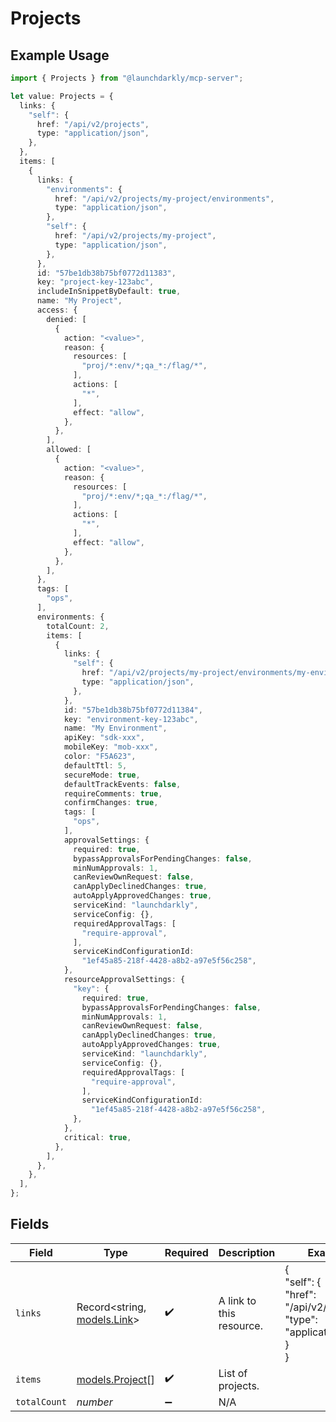 # Projects

## Example Usage

```typescript
import { Projects } from "@launchdarkly/mcp-server";

let value: Projects = {
  links: {
    "self": {
      href: "/api/v2/projects",
      type: "application/json",
    },
  },
  items: [
    {
      links: {
        "environments": {
          href: "/api/v2/projects/my-project/environments",
          type: "application/json",
        },
        "self": {
          href: "/api/v2/projects/my-project",
          type: "application/json",
        },
      },
      id: "57be1db38b75bf0772d11383",
      key: "project-key-123abc",
      includeInSnippetByDefault: true,
      name: "My Project",
      access: {
        denied: [
          {
            action: "<value>",
            reason: {
              resources: [
                "proj/*:env/*;qa_*:/flag/*",
              ],
              actions: [
                "*",
              ],
              effect: "allow",
            },
          },
        ],
        allowed: [
          {
            action: "<value>",
            reason: {
              resources: [
                "proj/*:env/*;qa_*:/flag/*",
              ],
              actions: [
                "*",
              ],
              effect: "allow",
            },
          },
        ],
      },
      tags: [
        "ops",
      ],
      environments: {
        totalCount: 2,
        items: [
          {
            links: {
              "self": {
                href: "/api/v2/projects/my-project/environments/my-environment",
                type: "application/json",
              },
            },
            id: "57be1db38b75bf0772d11384",
            key: "environment-key-123abc",
            name: "My Environment",
            apiKey: "sdk-xxx",
            mobileKey: "mob-xxx",
            color: "F5A623",
            defaultTtl: 5,
            secureMode: true,
            defaultTrackEvents: false,
            requireComments: true,
            confirmChanges: true,
            tags: [
              "ops",
            ],
            approvalSettings: {
              required: true,
              bypassApprovalsForPendingChanges: false,
              minNumApprovals: 1,
              canReviewOwnRequest: false,
              canApplyDeclinedChanges: true,
              autoApplyApprovedChanges: true,
              serviceKind: "launchdarkly",
              serviceConfig: {},
              requiredApprovalTags: [
                "require-approval",
              ],
              serviceKindConfigurationId:
                "1ef45a85-218f-4428-a8b2-a97e5f56c258",
            },
            resourceApprovalSettings: {
              "key": {
                required: true,
                bypassApprovalsForPendingChanges: false,
                minNumApprovals: 1,
                canReviewOwnRequest: false,
                canApplyDeclinedChanges: true,
                autoApplyApprovedChanges: true,
                serviceKind: "launchdarkly",
                serviceConfig: {},
                requiredApprovalTags: [
                  "require-approval",
                ],
                serviceKindConfigurationId:
                  "1ef45a85-218f-4428-a8b2-a97e5f56c258",
              },
            },
            critical: true,
          },
        ],
      },
    },
  ],
};
```

## Fields

| Field                                                                  | Type                                                                   | Required                                                               | Description                                                            | Example                                                                |
| ---------------------------------------------------------------------- | ---------------------------------------------------------------------- | ---------------------------------------------------------------------- | ---------------------------------------------------------------------- | ---------------------------------------------------------------------- |
| `links`                                                                | Record<string, [models.Link](../models/link.md)>                       | :heavy_check_mark:                                                     | A link to this resource.                                               | {<br/>"self": {<br/>"href": "/api/v2/projects",<br/>"type": "application/json"<br/>}<br/>} |
| `items`                                                                | [models.Project](../models/project.md)[]                               | :heavy_check_mark:                                                     | List of projects.                                                      |                                                                        |
| `totalCount`                                                           | *number*                                                               | :heavy_minus_sign:                                                     | N/A                                                                    |                                                                        |